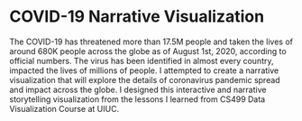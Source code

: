 # COVID-19 Narrative Visualization
The COVID-19 has threatened more than 17.5M people and taken the lives of around 680K people across the globe as of August 1st, 2020, according to official numbers. The virus has been identified in almost every country, impacted the lives of millions of people. I attempted to create a narrative visualization that will explore the details of coronavirus pandemic spread and impact across the globe. I designed this interactive and narrative storytelling visualization from the lessons I learned from CS499 Data Visualization Course at UIUC.
